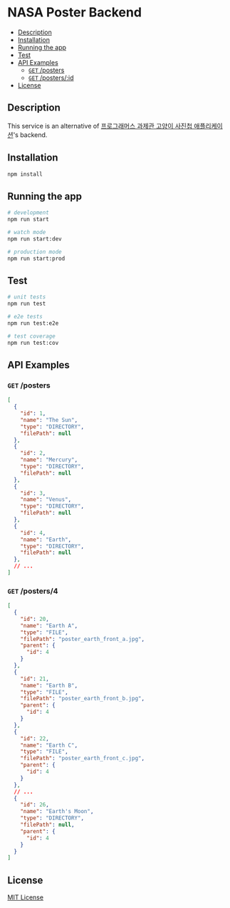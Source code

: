 # NASA Poster Backend

- [Description](#description)
- [Installation](#installation)
- [Running the app](#running-the-app)
- [Test](#test)
- [API Examples](#api-examples)
  - [`GET` /posters](#get-posters)
  - [`GET` /posters/:id](#get-postersid)
- [License](#license)

## Description

This service is an alternative of [프로그래머스 과제관 고양이 사진첩 애플리케이션](https://programmers.co.kr/skill_check_assignments/100)'s backend.

## Installation

```bash
npm install
```

## Running the app

```bash
# development
npm run start

# watch mode
npm run start:dev

# production mode
npm run start:prod
```

## Test

```bash
# unit tests
npm run test

# e2e tests
npm run test:e2e

# test coverage
npm run test:cov
```

## API Examples

### `GET` /posters

```json
[
  {
    "id": 1,
    "name": "The Sun",
    "type": "DIRECTORY",
    "filePath": null
  },
  {
    "id": 2,
    "name": "Mercury",
    "type": "DIRECTORY",
    "filePath": null
  },
  {
    "id": 3,
    "name": "Venus",
    "type": "DIRECTORY",
    "filePath": null
  },
  {
    "id": 4,
    "name": "Earth",
    "type": "DIRECTORY",
    "filePath": null
  },
  // ...
]
```

### `GET` /posters/4

```json
[
  {
    "id": 20,
    "name": "Earth A",
    "type": "FILE",
    "filePath": "poster_earth_front_a.jpg",
    "parent": {
      "id": 4
    }
  },
  {
    "id": 21,
    "name": "Earth B",
    "type": "FILE",
    "filePath": "poster_earth_front_b.jpg",
    "parent": {
      "id": 4
    }
  },
  {
    "id": 22,
    "name": "Earth C",
    "type": "FILE",
    "filePath": "poster_earth_front_c.jpg",
    "parent": {
      "id": 4
    }
  },
  // ...
  {
    "id": 26,
    "name": "Earth's Moon",
    "type": "DIRECTORY",
    "filePath": null,
    "parent": {
      "id": 4
    }
  }
]
```

## License

[MIT License](LICENSE)
